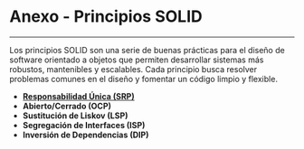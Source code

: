 # **Anexo - Principios SOLID**

---

Los principios SOLID son una serie de buenas prácticas para el diseño de software orientado a objetos que permiten desarrollar sistemas más robustos, mantenibles y escalables. Cada principio busca resolver problemas comunes en el diseño y fomentar un código limpio y flexible.

-  [**Responsabilidad Única (SRP)**](/imagenes_y_enlaces_necesarios/srp.md)  
-  **Abierto/Cerrado (OCP)**  
-  **Sustitución de Liskov (LSP)**  
-  **Segregación de Interfaces (ISP)**  
-  **Inversión de Dependencias (DIP)**

